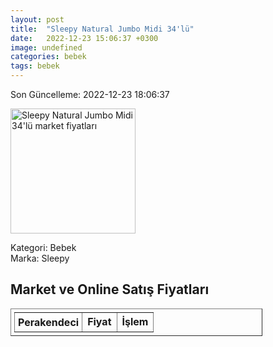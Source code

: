 ```yaml
---
layout: post
title:  "Sleepy Natural Jumbo Midi 34'lü"
date:   2022-12-23 15:06:37 +0300
image: undefined
categories: bebek
tags: bebek
---
```


Son Güncelleme: 2022-12-23 18:06:37

<img src="undefined" width="200" alt="Sleepy Natural Jumbo Midi 34'lü market fiyatları" />

Kategori: Bebek
<br />
Marka: Sleepy

<h2>Market ve Online Satış Fiyatları</h2>

<table border="1" style="padding: 5px;width:80%;">
  <tr>
    <td style="padding: 5px;"><strong>Perakendeci</strong></td>
    <td><strong>Fiyat</strong></td>
    <td><strong>İşlem</strong></td>
  </tr>
  
</table>
